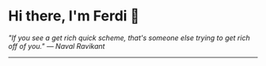 <h1>Hi there, I'm Ferdi 👋</h1>

<p><em>
  "If you see a get rich quick scheme, that's someone else trying to get rich off of you." — Naval Ravikant
</em></p>

---
